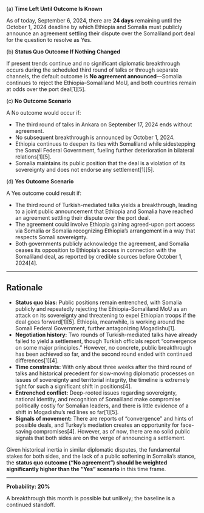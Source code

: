 (a) **Time Left Until Outcome Is Known**

As of today, September 6, 2024, there are **24 days** remaining until the October 1, 2024 deadline by which Ethiopia and Somalia must publicly announce an agreement settling their dispute over the Somaliland port deal for the question to resolve as Yes.

(b) **Status Quo Outcome If Nothing Changed**

If present trends continue and no significant diplomatic breakthrough occurs during the scheduled third round of talks or through separate channels, the default outcome is **No agreement announced**—Somalia continues to reject the Ethiopia–Somaliland MoU, and both countries remain at odds over the port deal[1][5].

(c) **No Outcome Scenario**

A No outcome would occur if:
- The third round of talks in Ankara on September 17, 2024 ends without agreement.
- No subsequent breakthrough is announced by October 1, 2024.
- Ethiopia continues to deepen its ties with Somaliland while sidestepping the Somali Federal Government, fueling further deterioration in bilateral relations[1][5].
- Somalia maintains its public position that the deal is a violation of its sovereignty and does not endorse any settlement[1][5].

(d) **Yes Outcome Scenario**

A Yes outcome could result if:
- The third round of Turkish-mediated talks yields a breakthrough, leading to a joint public announcement that Ethiopia and Somalia have reached an agreement settling their dispute over the port deal.
- The agreement could involve Ethiopia gaining agreed-upon port access via Somalia or Somalia recognizing Ethiopia’s arrangement in a way that respects Somali sovereignty.
- Both governments publicly acknowledge the agreement, and Somalia ceases its opposition to Ethiopia’s access in connection with the Somaliland deal, as reported by credible sources before October 1, 2024[4].

---

## Rationale

- **Status quo bias:** Public positions remain entrenched, with Somalia publicly and repeatedly rejecting the Ethiopia–Somaliland MoU as an attack on its sovereignty and threatening to expel Ethiopian troops if the deal goes forward[1][5]. Ethiopia, meanwhile, is working around the Somali Federal Government, further antagonizing Mogadishu[1].
- **Negotiation history:** Two rounds of Turkish-mediated talks have already failed to yield a settlement, though Turkish officials report “convergence on some major principles.” However, no concrete, public breakthrough has been achieved so far, and the second round ended with continued differences[1][4].
- **Time constraints:** With only about three weeks after the third round of talks and historical precedent for slow-moving diplomatic processes on issues of sovereignty and territorial integrity, the timeline is extremely tight for such a significant shift in positions[4].
- **Entrenched conflict:** Deep-rooted issues regarding sovereignty, national identity, and recognition of Somaliland make compromise politically costly for Somalian leaders, and there is little evidence of a shift in Mogadishu’s red lines so far[1][5].
- **Signals of movement:** There are reports of “convergence” and hints of possible deals, and Turkey’s mediation creates an opportunity for face-saving compromises[4]. However, as of now, there are no solid public signals that both sides are on the verge of announcing a settlement.

Given historical inertia in similar diplomatic disputes, the fundamental stakes for both sides, and the lack of a public softening in Somalia’s stance, the **status quo outcome (“No agreement”) should be weighted significantly higher than the “Yes” scenario** in this time frame.

---

**Probability: 20%**

A breakthrough this month is possible but unlikely; the baseline is a continued standoff.